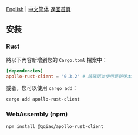 [English](../en/Installation.md) | [中文简体](../zh-CN/Installation.md)
[返回首頁](Home.md)

## 安裝

### Rust

將以下內容新增到您的 `Cargo.toml` 檔案中：

```toml
[dependencies]
apollo-rust-client = "0.3.2" # 請確認並使用最新版本
```

或者，您可以使用 `cargo add`：
```bash
cargo add apollo-rust-client
```

### WebAssembly (npm)

```bash
npm install @qqiao/apollo-rust-client
```

